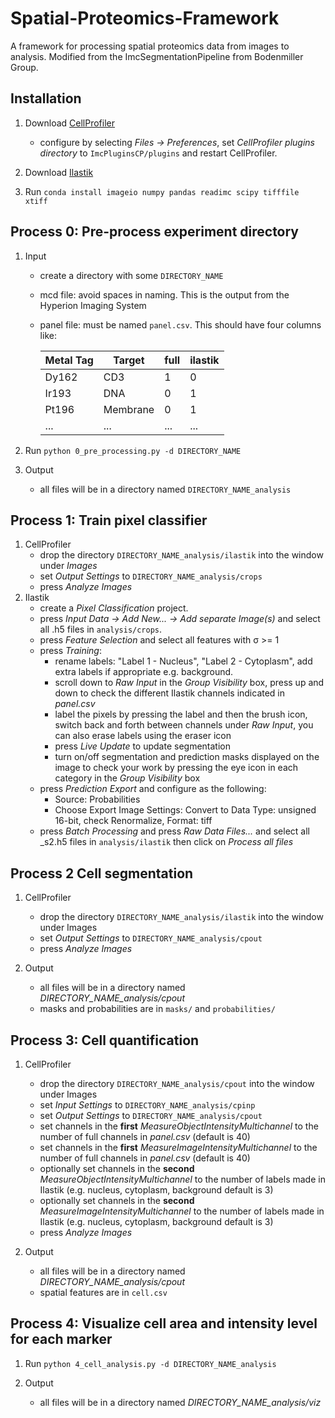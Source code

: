 # Spatial-Proteomics-Framework
A framework for processing spatial proteomics data from images to analysis. Modified from the ImcSegmentationPipeline from Bodenmiller Group.

## Installation
1. Download [CellProfiler](https://cellprofiler.org/releases)
    - configure by selecting *Files -> Preferences*, set *CellProfiler plugins directory* to `ImcPluginsCP/plugins` and restart CellProfiler.

2. Download [Ilastik](https://www.ilastik.org/download.html)

3. Run `conda install imageio numpy pandas readimc scipy tifffile xtiff`

## Process 0: Pre-process experiment directory
1. Input
    - create a directory with some `DIRECTORY_NAME`
    - mcd file: avoid spaces in naming. This is the output from the Hyperion Imaging System
    - panel file: must be named `panel.csv`. This should have four columns like:
      
      | Metal Tag | Target | full | ilastik|
      |-----------|--------|------|--------|
      | Dy162 | CD3 | 1 | 0 |
      | Ir193 | DNA | 0 | 1 |
      | Pt196 | Membrane | 0 | 1 |
      | ... | ... | ... | ... |

2. Run `python 0_pre_processing.py -d DIRECTORY_NAME`

3. Output
    - all files will be in a directory named `DIRECTORY_NAME_analysis` 

## Process 1: Train pixel classifier
1. CellProfiler
    - drop the directory `DIRECTORY_NAME_analysis/ilastik` into the window under *Images*
    - set *Output Settings* to `DIRECTORY_NAME_analysis/crops`
    - press *Analyze Images*
2. Ilastik
    - create a *Pixel Classification* project.
    - press *Input Data -> Add New... -> Add separate Image(s)* and select all .h5 files in `analysis/crops`.
    - press *Feature Selection* and select all features with σ >= 1
    - press *Training*:
        - rename labels: "Label 1 - Nucleus",  "Label 2 - Cytoplasm", add extra labels if appropriate e.g. background.
        - scroll down to *Raw Input* in the *Group Visibility* box, press up and down to check the different Ilastik channels indicated in *panel.csv* 
        - label the pixels by pressing the label and then the brush icon, switch back and forth between channels under *Raw Input*, you can also erase labels using the eraser icon
        - press *Live Update* to update segmentation
        - turn on/off segmentation and prediction masks displayed on the image to check your work by pressing the eye icon in each category in the *Group Visibility* box
    - press *Prediction Export* and configure as the following:
        - Source: Probabilities
        - Choose Export Image Settings: Convert to Data Type: unsigned 16-bit, check Renormalize, Format: tiff
    - press *Batch Processing* and press *Raw Data Files...* and select all _s2.h5 files in `analysis/ilastik` then click on *Process all files*

## Process 2 Cell segmentation
1. CellProfiler
    - drop the directory `DIRECTORY_NAME_analysis/ilastik` into the window under Images
    - set *Output Settings* to `DIRECTORY_NAME_analysis/cpout`
    - press *Analyze Images*

2. Output
    - all files will be in a directory named *DIRECTORY_NAME_analysis/cpout*
    - masks and probabilities are in `masks/` and `probabilities/`

## Process 3: Cell quantification
1. CellProfiler
    - drop the directory `DIRECTORY_NAME_analysis/cpout` into the window under Images
    - set *Input Settings* to `DIRECTORY_NAME_analysis/cpinp`
    - set *Output Settings* to `DIRECTORY_NAME_analysis/cpout`
    - set channels in the **first** *MeasureObjectIntensityMultichannel* to the number of full channels in *panel.csv* (default is 40)
    - set channels in the **first** *MeasureImageIntensityMultichannel* to the number of full channels in *panel.csv* (default is 40)
    - optionally set channels in the **second** *MeasureObjectIntensityMultichannel* to the number of labels made in Ilastik (e.g. nucleus, cytoplasm, background default is 3)
    - optionally set channels in the **second** *MeasureImageIntensityMultichannel* to the number of labels made in Ilastik (e.g. nucleus, cytoplasm, background default is 3)
    - press *Analyze Images*

2. Output
    - all files will be in a directory named *DIRECTORY_NAME_analysis/cpout*
    - spatial features are in `cell.csv`

## Process 4: Visualize cell area and intensity level for each marker
1. Run `python 4_cell_analysis.py -d DIRECTORY_NAME_analysis`

2. Output
    - all files will be in a directory named *DIRECTORY_NAME_analysis/viz*
